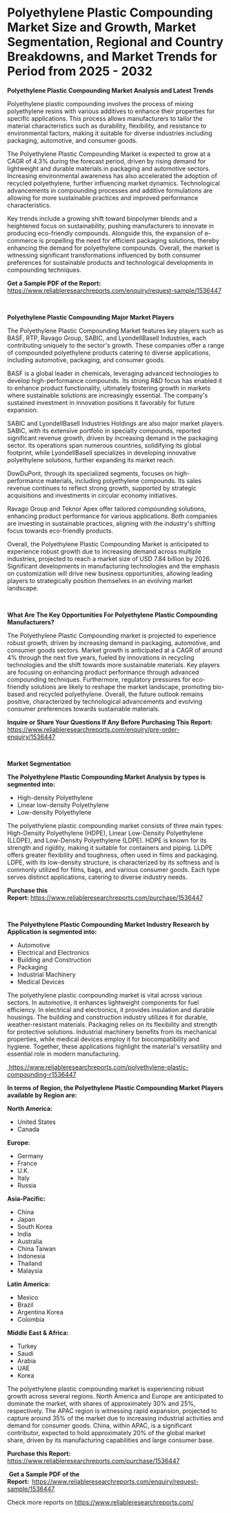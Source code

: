 <p><h1>Polyethylene Plastic Compounding Market Size and Growth, Market Segmentation, Regional and Country Breakdowns, and Market Trends for Period from 2025 -  2032</h1></p><p><strong>Polyethylene Plastic Compounding Market Analysis and Latest Trends</strong></p>
<p><p>Polyethylene plastic compounding involves the process of mixing polyethylene resins with various additives to enhance their properties for specific applications. This process allows manufacturers to tailor the material characteristics such as durability, flexibility, and resistance to environmental factors, making it suitable for diverse industries including packaging, automotive, and consumer goods.</p><p>The Polyethylene Plastic Compounding Market is expected to grow at a CAGR of 4.3% during the forecast period, driven by rising demand for lightweight and durable materials in packaging and automotive sectors. Increasing environmental awareness has also accelerated the adoption of recycled polyethylene, further influencing market dynamics. Technological advancements in compounding processes and additive formulations are allowing for more sustainable practices and improved performance characteristics.</p><p>Key trends include a growing shift toward biopolymer blends and a heightened focus on sustainability, pushing manufacturers to innovate in producing eco-friendly compounds. Alongside this, the expansion of e-commerce is propelling the need for efficient packaging solutions, thereby enhancing the demand for polyethylene compounds. Overall, the market is witnessing significant transformations influenced by both consumer preferences for sustainable products and technological developments in compounding techniques.</p></p>
<p><strong>Get a Sample PDF of the Report:&nbsp;</strong> <a href="https://www.reliableresearchreports.com/enquiry/request-sample/1536447?utm_campaign=2738&utm_medium=2&utm_source=Github&utm_content=ia&utm_term=03042025&utm_id=polyethylene-plastic-compounding">https://www.reliableresearchreports.com/enquiry/request-sample/1536447</a></p>
<p>&nbsp;</p>
<p><strong>Polyethylene Plastic Compounding Major Market Players</strong></p>
<p><p>The Polyethylene Plastic Compounding Market features key players such as BASF, RTP, Ravago Group, SABIC, and LyondellBasell Industries, each contributing uniquely to the sector's growth. These companies offer a range of compounded polyethylene products catering to diverse applications, including automotive, packaging, and consumer goods.</p><p>BASF is a global leader in chemicals, leveraging advanced technologies to develop high-performance compounds. Its strong R&D focus has enabled it to enhance product functionality, ultimately fostering growth in markets where sustainable solutions are increasingly essential. The company's sustained investment in innovation positions it favorably for future expansion.</p><p>SABIC and LyondellBasell Industries Holdings are also major market players. SABIC, with its extensive portfolio in specialty compounds, reported significant revenue growth, driven by increasing demand in the packaging sector. Its operations span numerous countries, solidifying its global footprint, while LyondellBasell specializes in developing innovative polyethylene solutions, further expanding its market reach.</p><p>DowDuPont, through its specialized segments, focuses on high-performance materials, including polyethylene compounds. Its sales revenue continues to reflect strong growth, supported by strategic acquisitions and investments in circular economy initiatives.</p><p>Ravago Group and Teknor Apex offer tailored compounding solutions, enhancing product performance for various applications. Both companies are investing in sustainable practices, aligning with the industry's shifting focus towards eco-friendly products.</p><p>Overall, the Polyethylene Plastic Compounding Market is anticipated to experience robust growth due to increasing demand across multiple industries, projected to reach a market size of USD 7.84 billion by 2026. Significant developments in manufacturing technologies and the emphasis on customization will drive new business opportunities, allowing leading players to strategically position themselves in an evolving market landscape.</p></p>
<p>&nbsp;</p>
<p><strong>What Are The Key Opportunities For Polyethylene Plastic Compounding Manufacturers?</strong></p>
<p><p>The Polyethylene Plastic Compounding market is projected to experience robust growth, driven by increasing demand in packaging, automotive, and consumer goods sectors. Market growth is anticipated at a CAGR of around 4% through the next five years, fueled by innovations in recycling technologies and the shift towards more sustainable materials. Key players are focusing on enhancing product performance through advanced compounding techniques. Furthermore, regulatory pressures for eco-friendly solutions are likely to reshape the market landscape, promoting bio-based and recycled polyethylene. Overall, the future outlook remains positive, characterized by technological advancements and evolving consumer preferences towards sustainable materials.</p></p>
<p><strong>Inquire or Share Your Questions If Any Before Purchasing This Report:</strong> <a href="https://www.reliableresearchreports.com/enquiry/pre-order-enquiry/1536447?utm_campaign=2738&utm_medium=2&utm_source=Github&utm_content=ia&utm_term=03042025&utm_id=polyethylene-plastic-compounding">https://www.reliableresearchreports.com/enquiry/pre-order-enquiry/1536447</a></p>
<p>&nbsp;</p>
<p><strong>Market Segmentation</strong></p>
<p><strong>The Polyethylene Plastic Compounding Market Analysis by types is segmented into:</strong></p>
<p><ul><li>High-density Polyethylene</li><li>Linear low-density Polyethylene</li><li>Low-density Polyethylene</li></ul></p>
<p><p>The polyethylene plastic compounding market consists of three main types: High-Density Polyethylene (HDPE), Linear Low-Density Polyethylene (LLDPE), and Low-Density Polyethylene (LDPE). HDPE is known for its strength and rigidity, making it suitable for containers and piping. LLDPE offers greater flexibility and toughness, often used in films and packaging. LDPE, with its low-density structure, is characterized by its softness and is commonly utilized for films, bags, and various consumer goods. Each type serves distinct applications, catering to diverse industry needs.</p></p>
<p><strong>Purchase this Report:&nbsp;</strong><a href="https://www.reliableresearchreports.com/purchase/1536447?utm_campaign=2738&utm_medium=2&utm_source=Github&utm_content=ia&utm_term=03042025&utm_id=polyethylene-plastic-compounding">https://www.reliableresearchreports.com/purchase/1536447</a></p>
<p>&nbsp;</p>
<p><strong>The Polyethylene Plastic Compounding Market Industry Research by Application is segmented into:</strong></p>
<p><ul><li>Automotive</li><li>Electrical and Electronics</li><li>Building and Construction</li><li>Packaging</li><li>Industrial Machinery</li><li>Medical Devices</li></ul></p>
<p><p>The polyethylene plastic compounding market is vital across various sectors. In automotive, it enhances lightweight components for fuel efficiency. In electrical and electronics, it provides insulation and durable housings. The building and construction industry utilizes it for durable, weather-resistant materials. Packaging relies on its flexibility and strength for protective solutions. Industrial machinery benefits from its mechanical properties, while medical devices employ it for biocompatibility and hygiene. Together, these applications highlight the material's versatility and essential role in modern manufacturing.</p></p>
<p><a href="https://www.reliableresearchreports.com/polyethylene-plastic-compounding-r1536447?utm_campaign=2738&utm_medium=2&utm_source=Github&utm_content=ia&utm_term=03042025&utm_id=polyethylene-plastic-compounding">&nbsp;https://www.reliableresearchreports.com/polyethylene-plastic-compounding-r1536447</a></p>
<p><strong>In terms of Region, the Polyethylene Plastic Compounding Market Players available by Region are:</strong></p>
<p>
    <p> <strong> North America: </strong>
        <ul>
            <li>United States</li>
            <li>Canada</li>
        </ul>
        </p> 
    <p> <strong> Europe: </strong>
        <ul>
            <li>Germany</li>
            <li>France</li>
            <li>U.K.</li>
            <li>Italy</li>
            <li>Russia</li>
        </ul>
        </p> 
    <p> <strong> Asia-Pacific: </strong>
        <ul>
            <li>China</li>
            <li>Japan</li>
            <li>South Korea</li>
            <li>India</li>
            <li>Australia</li>
            <li>China Taiwan</li>
            <li>Indonesia</li>
            <li>Thailand</li>
            <li>Malaysia</li>
        </ul>
        </p> 
    <p> <strong> Latin America: </strong>
        <ul>
            <li>Mexico</li>
            <li>Brazil</li>
            <li>Argentina Korea</li>
            <li>Colombia</li>
        </ul>
        </p> 
    <p> <strong> Middle East & Africa: </strong>
        <ul>
            <li>Turkey</li>
            <li>Saudi</li>
            <li>Arabia</li>
            <li>UAE</li>
            <li>Korea</li>
        </ul>
    </p>
    </p>
<p><p>The polyethylene plastic compounding market is experiencing robust growth across several regions. North America and Europe are anticipated to dominate the market, with shares of approximately 30% and 25%, respectively. The APAC region is witnessing rapid expansion, projected to capture around 35% of the market due to increasing industrial activities and demand for consumer goods. China, within APAC, is a significant contributor, expected to hold approximately 20% of the global market share, driven by its manufacturing capabilities and large consumer base.</p></p>
<p><strong>Purchase this Report: </strong><a href="https://www.reliableresearchreports.com/purchase/1536447?utm_campaign=2738&utm_medium=2&utm_source=Github&utm_content=ia&utm_term=03042025&utm_id=polyethylene-plastic-compounding">https://www.reliableresearchreports.com/purchase/1536447</a></p>
<p>&nbsp;<strong>Get a Sample PDF of the Report:&nbsp;&nbsp;</strong><a href="https://www.reliableresearchreports.com/enquiry/request-sample/1536447?utm_campaign=2738&utm_medium=2&utm_source=Github&utm_content=ia&utm_term=03042025&utm_id=polyethylene-plastic-compounding">https://www.reliableresearchreports.com/enquiry/request-sample/1536447</a></p>
<p><strong></strong></p>
<p>Check more reports on <a href="https://www.reliableresearchreports.com/?utm_campaign=2738&utm_medium=2&utm_source=Github&utm_content=ia&utm_term=03042025&utm_id=polyethylene-plastic-compounding">https://www.reliableresearchreports.com/</a></p>